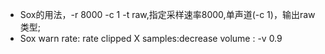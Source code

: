* Sox的用法，-r 8000 -c 1 -t raw,指定采样速率8000,单声道(-c 1)，输出raw类型;
* Sox warn rate: rate clipped X samples:decrease volume : -v 0.9